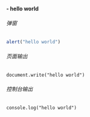 ####  - hello world

###### 弹窗

```js
alert("hello world")
```

###### 页面输出

```
document.write("hello world")
```

###### 控制台输出

```
console.log("hello world")
```



